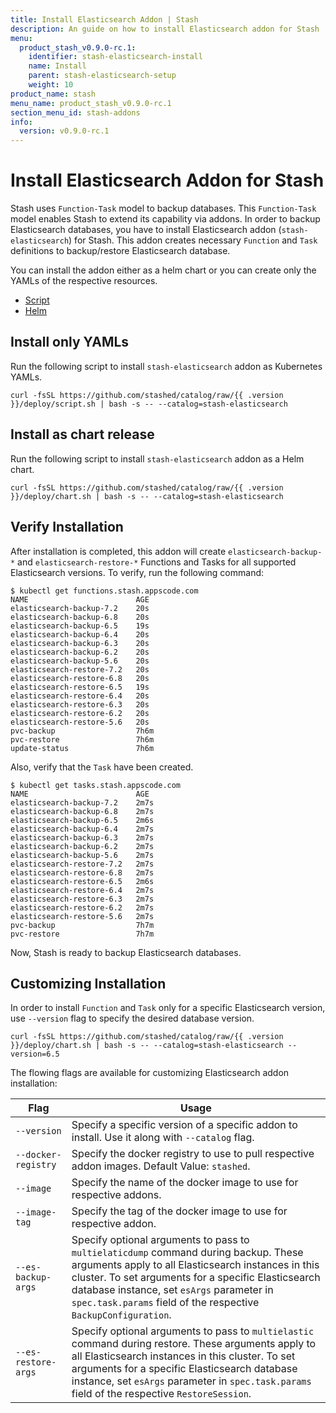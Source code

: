 ```yaml
---
title: Install Elasticsearch Addon | Stash
description: An guide on how to install Elasticsearch addon for Stash
menu:
  product_stash_v0.9.0-rc.1:
    identifier: stash-elasticsearch-install
    name: Install
    parent: stash-elasticsearch-setup
    weight: 10
product_name: stash
menu_name: product_stash_v0.9.0-rc.1
section_menu_id: stash-addons
info:
  version: v0.9.0-rc.1
---
```


# Install Elasticsearch Addon for Stash

Stash uses `Function-Task` model to backup databases. This `Function-Task` model enables Stash to extend its capability via addons. In order to backup Elasticsearch databases, you have to install Elasticsearch addon (`stash-elasticsearch`) for Stash. This addon creates necessary `Function` and `Task` definitions to backup/restore Elasticsearch database.

You can install the addon either as a helm chart or you can create only the YAMLs of the respective resources.

<ul class="nav nav-tabs" id="installerTab" role="tablist">
  <li class="nav-item">
    <a class="nav-link active" id="script-tab" data-toggle="tab" href="#script" role="tab" aria-controls="script" aria-selected="true">Script</a>
  </li>
  <li class="nav-item">
    <a class="nav-link" id="helm-tab" data-toggle="tab" href="#helm" role="tab" aria-controls="helm" aria-selected="false">Helm</a>
  </li>
</ul>
<div class="tab-content" id="installerTabContent">
  <div class="tab-pane fade show active" id="script" role="tabpanel" aria-labelledby="script-tab">

## Install only YAMLs

Run the following script to install `stash-elasticsearch` addon as Kubernetes YAMLs.

```console
curl -fsSL https://github.com/stashed/catalog/raw/{{ .version }}/deploy/script.sh | bash -s -- --catalog=stash-elasticsearch
```

</div>
<div class="tab-pane fade" id="helm" role="tabpanel" aria-labelledby="helm-tab">

## Install as chart release

Run the following script to install `stash-elasticsearch` addon as a Helm chart.

```console
curl -fsSL https://github.com/stashed/catalog/raw/{{ .version }}/deploy/chart.sh | bash -s -- --catalog=stash-elasticsearch
```

</div>
</div>

## Verify Installation

After installation is completed, this addon will create `elasticsearch-backup-*` and `elasticsearch-restore-*` Functions and Tasks for all supported Elasticsearch versions. To verify, run the following command:

```console
$ kubectl get functions.stash.appscode.com
NAME                        AGE
elasticsearch-backup-7.2    20s
elasticsearch-backup-6.8    20s
elasticsearch-backup-6.5    19s
elasticsearch-backup-6.4    20s
elasticsearch-backup-6.3    20s
elasticsearch-backup-6.2    20s
elasticsearch-backup-5.6    20s
elasticsearch-restore-7.2   20s
elasticsearch-restore-6.8   20s
elasticsearch-restore-6.5   19s
elasticsearch-restore-6.4   20s
elasticsearch-restore-6.3   20s
elasticsearch-restore-6.2   20s
elasticsearch-restore-5.6   20s
pvc-backup                  7h6m
pvc-restore                 7h6m
update-status               7h6m
```

Also, verify that the `Task` have been created.

```console
$ kubectl get tasks.stash.appscode.com
NAME                        AGE
elasticsearch-backup-7.2    2m7s
elasticsearch-backup-6.8    2m7s
elasticsearch-backup-6.5    2m6s
elasticsearch-backup-6.4    2m7s
elasticsearch-backup-6.3    2m7s
elasticsearch-backup-6.2    2m7s
elasticsearch-backup-5.6    2m7s
elasticsearch-restore-7.2   2m7s
elasticsearch-restore-6.8   2m7s
elasticsearch-restore-6.5   2m6s
elasticsearch-restore-6.4   2m7s
elasticsearch-restore-6.3   2m7s
elasticsearch-restore-6.2   2m7s
elasticsearch-restore-5.6   2m7s
pvc-backup                  7h7m
pvc-restore                 7h7m
```

Now, Stash is ready to backup Elasticsearch databases.

## Customizing Installation

In order to install `Function` and `Task` only for a specific Elasticsearch version, use `--version` flag to specify the desired database version.

```console
curl -fsSL https://github.com/stashed/catalog/raw/{{ .version }}/deploy/chart.sh | bash -s -- --catalog=stash-elasticsearch --version=6.5
```

The flowing flags are available for customizing Elasticsearch addon installation:

| Flag                | Usage                                                                                                                                                                                                                                                                                                             |
| ------------------- | ----------------------------------------------------------------------------------------------------------------------------------------------------------------------------------------------------------------------------------------------------------------------------------------------------------------- |
| `--version`         | Specify a specific version of a specific addon to install. Use it along with `--catalog` flag.                                                                                                                                                                                                                    |
| `--docker-registry` | Specify the docker registry to use to pull respective addon images. Default Value: `stashed`.                                                                                                                                                                                                                     |
| `--image`           | Specify the name of the docker image to use for respective addons.                                                                                                                                                                                                                                                |
| `--image-tag`       | Specify the tag of the docker image to use for respective addon.                                                                                                                                                                                                                                                  |
| `--es-backup-args`  | Specify optional arguments to pass to `multielaticdump` command during backup. These arguments apply to all Elasticsearch instances in this cluster. To set arguments for a specific Elasticsearch database instance, set `esArgs` parameter in `spec.task.params` field of the respective `BackupConfiguration`. |
| `--es-restore-args` | Specify optional arguments to pass to `multielastic` command during restore. These arguments apply to all Elasticsearch instances in this cluster. To set arguments for a specific Elasticsearch database instance, set `esArgs` parameter in `spec.task.params` field of the respective `RestoreSession`.        |
